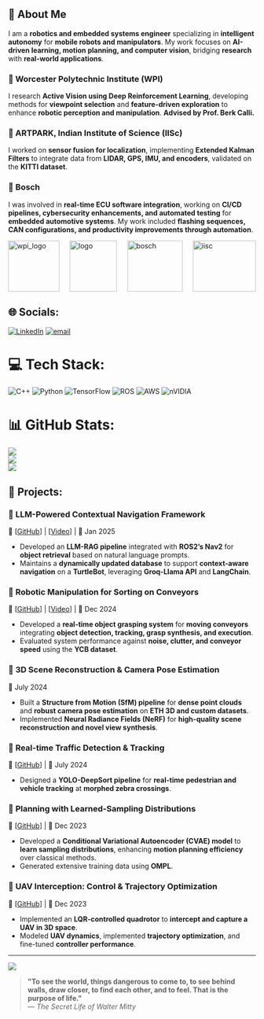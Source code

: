 ## 💫 About Me  
I am a **robotics and embedded systems engineer** specializing in **intelligent autonomy** for **mobile robots and manipulators**. My work focuses on **AI-driven learning, motion planning, and computer vision**, bridging **research** with **real-world applications**.  

### 🏫 Worcester Polytechnic Institute (WPI)  
I research **Active Vision using Deep Reinforcement Learning**, developing methods for **viewpoint selection** and **feature-driven exploration** to enhance **robotic perception and manipulation**. **Advised by Prof. Berk Calli.**  

### 🏢 ARTPARK, Indian Institute of Science (IISc)  
I worked on **sensor fusion for localization**, implementing **Extended Kalman Filters** to integrate data from **LIDAR, GPS, IMU, and encoders**, validated on the **KITTI dataset**.  

### 🏢 Bosch  
I was involved in **real-time ECU software integration**, working on **CI/CD pipelines, cybersecurity enhancements, and automated testing** for **embedded automotive systems**. My work included **flashing sequences, CAN configurations, and productivity improvements through automation**.  

<div style="display: flex; justify-content: space-between; align-items: center;">
    <img src="https://github.com/atreyabhat/atreyabhat/assets/39030188/84eaa637-7ad7-44d2-b5a1-2a8ef7f178bb" alt="wpi_logo" width="104" height="104">
    <img src="https://github.com/atreyabhat/atreyabhat/assets/39030188/25a2d719-cf2f-44d3-918d-88bae1bf82b4" alt="logo" width="96" height="104">
    <img src="https://github.com/atreyabhat/atreyabhat/assets/39030188/7106b9c6-5304-464c-9960-f826dbd09132" alt="bosch" width="112" height="104">
    <img src="https://github.com/atreyabhat/atreyabhat/assets/39030188/0bd30e01-4ca6-4021-9610-a56368da7960" alt="iisc" width="128" height="104">
</div>

## 🌐 Socials:
[![LinkedIn](https://img.shields.io/badge/LinkedIn-%230077B5.svg?logo=linkedin&logoColor=white)](https://linkedin.com/in/https://www.linkedin.com/in/atreya-bhat/) [![email](https://img.shields.io/badge/Email-D14836?logo=gmail&logoColor=white)](mailto:agbhat@wpi.edu) 

# 💻 Tech Stack:
![C++](https://img.shields.io/badge/c++-%2300599C.svg?style=for-the-badge&logo=c%2B%2B&logoColor=white) ![Python](https://img.shields.io/badge/python-3670A0?style=for-the-badge&logo=python&logoColor=ffdd54) ![TensorFlow](https://img.shields.io/badge/TensorFlow-%23FF6F00.svg?style=for-the-badge&logo=TensorFlow&logoColor=white) ![ROS](https://img.shields.io/badge/ros-%230A0FF9.svg?style=for-the-badge&logo=ros&logoColor=white) ![AWS](https://img.shields.io/badge/AWS-%23FF9900.svg?style=for-the-badge&logo=amazon-aws&logoColor=white) ![nVIDIA](https://img.shields.io/badge/nVIDIA-%2376B900.svg?style=for-the-badge&logo=nVIDIA&logoColor=white)
# 📊 GitHub Stats:
![](https://github-readme-stats.vercel.app/api?username=atreyabhat&theme=nightowl&hide_border=true&include_all_commits=true&count_private=true)<br/>
![](https://nirzak-streak-stats.vercel.app/?user=atreyabhat&theme=nightowl&hide_border=true)<br/>
![](https://github-readme-stats.vercel.app/api/top-langs/?username=atreyabhat&theme=nightowl&hide_border=true&include_all_commits=true&count_private=true&layout=compact)


## 🚀 Projects:
### 🔹 **LLM-Powered Contextual Navigation Framework**  
🔗 [[GitHub](https://github.com/atreyabhat/LLM-RAG-Navigation)] | [[Video](https://youtu.be/1EVOrdFPW4Q)] | 📅 Jan 2025  
- Developed an **LLM-RAG pipeline** integrated with **ROS2’s Nav2** for **object retrieval** based on natural language prompts.  
- Maintains a **dynamically updated database** to support **context-aware navigation** on a **TurtleBot**, leveraging **Groq-Llama API** and **LangChain**.

### 🔹 **Robotic Manipulation for Sorting on Conveyors**  
🔗 [[GitHub](https://github.com/atreyabhat/ConveyorGrasp)] | [[Video](https://youtu.be/7Dufz96CteM)] | 📅 Dec 2024  
- Developed a **real-time object grasping system** for **moving conveyors** integrating **object detection, tracking, grasp synthesis, and execution**.  
- Evaluated system performance against **noise, clutter, and conveyor speed** using the **YCB dataset**.

### 🔹 **3D Scene Reconstruction & Camera Pose Estimation**  
📅 July 2024  
- Built a **Structure from Motion (SfM) pipeline** for **dense point clouds** and **robust camera pose estimation** on **ETH 3D and custom datasets**.  
- Implemented **Neural Radiance Fields (NeRF)** for **high-quality scene reconstruction and novel view synthesis**.

### 🔹 **Real-time Traffic Detection & Tracking**  
🔗 [[GitHub](https://github.com/atreyabhat/RBE-ComputerVision/tree/main/Week9/Assignment)] | 📅 July 2024  
- Designed a **YOLO-DeepSort pipeline** for **real-time pedestrian and vehicle tracking** at **morphed zebra crossings**.

### 🔹 **Planning with Learned-Sampling Distributions**  
🔗 [[GitHub](https://github.com/atreyabhat/LearnedSampling_CVAE)] | 📅 Dec 2023  
- Developed a **Conditional Variational Autoencoder (CVAE) model** to **learn sampling distributions**, enhancing **motion planning efficiency** over classical methods.  
- Generated extensive training data using **OMPL**.

### 🔹 **UAV Interception: Control & Trajectory Optimization**  
🔗 [[GitHub](https://github.com/atreyabhat/RBE502_UAV_Interceptor/tree/main)] | 📅 Dec 2023  
- Implemented an **LQR-controlled quadrotor** to **intercept and capture a UAV in 3D space**.  
- Modeled **UAV dynamics**, implemented **trajectory optimization**, and fine-tuned **controller performance**.



---
[![](https://visitcount.itsvg.in/api?id=atreyabhat&icon=0&color=1)](https://visitcount.itsvg.in)


> **"To see the world, things dangerous to come to, to see behind walls, draw closer, to find each other, and to feel. That is the purpose of life."**  
> — *The Secret Life of Walter Mitty*



